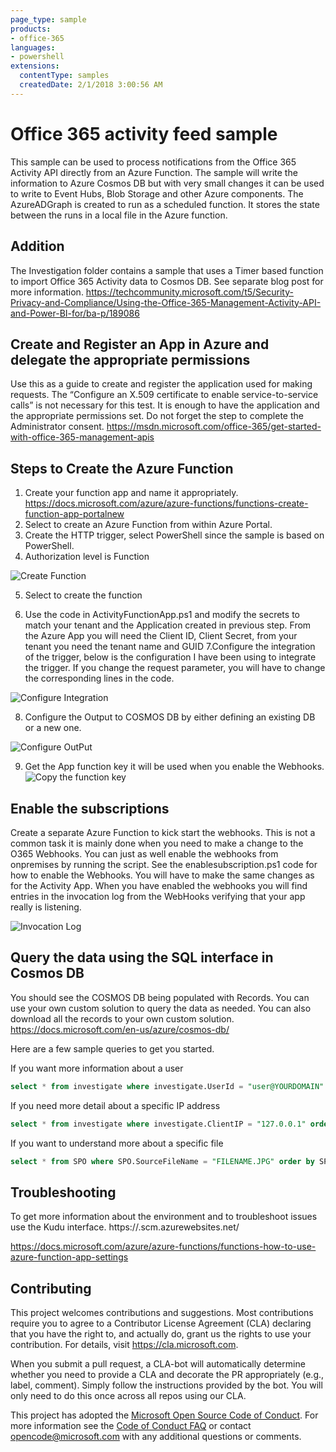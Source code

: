 ```yaml
---
page_type: sample
products:
- office-365
languages:
- powershell
extensions:
  contentType: samples
  createdDate: 2/1/2018 3:00:56 AM
---
```

 
# Office 365 activity feed sample

This sample can be used to process notifications from the Office 365 Activity API directly from an Azure Function. The sample will write the information to Azure Cosmos DB but with very small changes it can be used to write to Event Hubs, Blob Storage and other Azure components. The AzureADGraph is created to run as a scheduled function. It stores the state between the runs in a local file in the Azure function.

## Addition
The Investigation folder contains a sample that uses a Timer based function to import Office 365 Activity data to Cosmos DB. See separate blog post for more information. https://techcommunity.microsoft.com/t5/Security-Privacy-and-Compliance/Using-the-Office-365-Management-Activity-API-and-Power-BI-for/ba-p/189086

## Create and Register an App in Azure and delegate the appropriate permissions

Use this as a guide to create and register the application used for making requests. The “Configure an X.509 certificate to enable service-to-service calls” is not necessary for this test. It is enough to have the application and the appropriate permissions set. Do not forget the step to complete the Administrator consent.
https://msdn.microsoft.com/office-365/get-started-with-office-365-management-apis

## Steps to Create the Azure Function
1. Create your function app and name it appropriately. https://docs.microsoft.com/azure/azure-functions/functions-create-function-app-portalnew 
2. Select to create an Azure Function from within Azure Portal.
3. Create the HTTP trigger, select PowerShell since the sample is based on PowerShell. 
4. Authorization level is Function

![Create Function](./FunctionApp1.png)

5. Select to create the function

6. Use the code in ActivityFunctionApp.ps1 and modify the secrets to match your tenant and the Application created in previous step. From the Azure App you will need the Client ID, Client Secret, from your tenant you need the tenant name and GUID
7.Configure the integration of the trigger, below is the configuration I have been using to integrate the trigger. If you change the request parameter, you will have to change the corresponding lines in the code.

![Configure Integration](./FunctionApp2.png)

8. Configure the Output to COSMOS DB by either defining an existing DB or a new one. 

![Configure OutPut](./FunctionApp3.png)

9. Get the App function key it will be used when you enable the Webhooks.
![Copy the function key](./FunctionApp4.png)

## Enable the subscriptions

Create a separate Azure Function to kick start the webhooks. This is not a common task it is mainly done when you need to make a change to the O365 Webhooks. You can just as well enable the webhooks from onpremises by running the script. See the enablesubscription.ps1 code for how to enable the Webhooks. You will have to make the same changes as for the Activity App.
When you have enabled the webhooks you will find entries in the invocation log from the WebHooks verifying that your app really is listening.

![Invocation Log](./FunctionApp5.png)

## Query the data using the SQL interface in Cosmos DB

You should see the COSMOS DB being populated with Records. You can use your own custom solution to query the data as needed. You can also download all the records to your own custom solution. https://docs.microsoft.com/en-us/azure/cosmos-db/

Here are a few sample queries to get you started.

If you want more information about a user

```sql
select * from investigate where investigate.UserId = "user@YOURDOMAIN" order by investigate.CreationTime
```
If you need more detail about a specific IP address

```sql
select * from investigate where investigate.ClientIP = "127.0.0.1" order by investigate.CreationTime
```
If you want to understand more about a specific file

```sql
select * from SPO where SPO.SourceFileName = "FILENAME.JPG" order by SPO.CreationTime
```

## Troubleshooting

To get more information about the environment and to troubleshoot issues use the Kudu interface. https://<myfunctionapp>.scm.azurewebsites.net/ 

https://docs.microsoft.com/azure/azure-functions/functions-how-to-use-azure-function-app-settings



## Contributing

This project welcomes contributions and suggestions.  Most contributions require you to agree to a
Contributor License Agreement (CLA) declaring that you have the right to, and actually do, grant us
the rights to use your contribution. For details, visit https://cla.microsoft.com.

When you submit a pull request, a CLA-bot will automatically determine whether you need to provide
a CLA and decorate the PR appropriately (e.g., label, comment). Simply follow the instructions
provided by the bot. You will only need to do this once across all repos using our CLA.

This project has adopted the [Microsoft Open Source Code of Conduct](https://opensource.microsoft.com/codeofconduct/).
For more information see the [Code of Conduct FAQ](https://opensource.microsoft.com/codeofconduct/faq/) or
contact [opencode@microsoft.com](mailto:opencode@microsoft.com) with any additional questions or comments.
